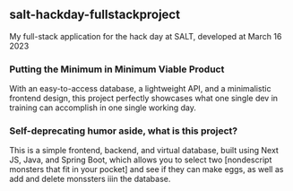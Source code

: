## salt-hackday-fullstackproject
My full-stack application for the hack day at SALT, developed at March 16 2023

### Putting the Minimum in Minimum Viable Product
With an easy-to-access database, a lightweight API, and a minimalistic frontend design,
this project perfectly showcases what one single dev in training can accomplish in one single working day.

### Self-deprecating humor aside, what is this project?
This is a simple frontend, backend, and virtual database, built using Next JS, Java, and Spring Boot, which allows you to select two [nondescript monsters that fit in your pocket] and see if they can make eggs, as well as add and delete monssters iiin the database.
